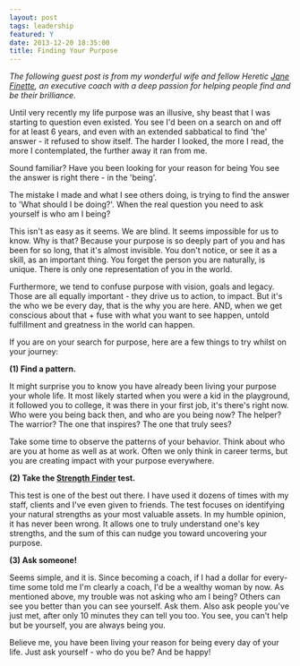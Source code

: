 ```yaml
---
layout: post
tags: leadership
featured: Y
date: 2013-12-20 18:35:00
title: Finding Your Purpose
---
```

_The following guest post is from my wonderful wife and fellow Heretic [Jane Finette](http://janefinette.com/), an executive coach with a deep passion for helping people find and be their brilliance._

Until very recently my life purpose was an illusive, shy beast that I was starting to question even existed. You see I'd been on a search on and off for at least 6 years, and even with an extended sabbatical to find 'the' answer - it refused to show itself. The harder I looked, the more I read, the more I contemplated, the further away it ran from me.

Sound familiar? Have you been looking for your reason for being You see the answer is right there - in the 'being'.

The mistake I made and what I see others doing, is trying to find the answer to 'What should I be doing?'. When the real question you need to ask yourself is who am I being?

This isn't as easy as it seems. We are blind. It seems impossible for us to know. Why is that? Because your purpose is so deeply part of you and has been for so long, that it's almost invisible. You don't notice, or see it as a skill, as an important thing. You forget the person you are naturally, is unique. There is only one representation of you in the world.

Furthermore, we tend to confuse purpose with vision, goals and legacy. Those are all equally important - they drive us to action, to impact. But it's the who we be every day, that is the why you are here. AND, when we get conscious about that + fuse with what you want to see happen, untold fulfillment and greatness in the world can happen.

If you are on your search for purpose, here are a few things to try whilst on your journey:

**(1) Find a pattern.**

It might surprise you to know you have already been living your purpose your whole life. It most likely started when you were a kid in the playground, it followed you to college, it was there in your first job, it's there's right now. Who were you being back then, and who are you being now? The helper? The warrior? The one that inspires? The one that truly sees? 

Take some time to observe the patterns of your behavior. Think about who are you at home as well as at work. Often we only think in career terms, but you are creating impact with your purpose everywhere.

**(2) Take the [Strength Finder](http://strengths.gallup.com/) test.**

This test is one of the best out there. I have used it dozens of times with my staff, clients and I've even given to friends. The test focuses on identifying your natural strengths as your most valuable assets. In my humble opinion, it has never been wrong. It allows one to truly understand one's key strengths, and the sum of this can nudge you toward uncovering your purpose.

**(3) Ask someone!**

Seems simple, and it is. Since becoming a coach, if I had a dollar for every-time some told me I'm clearly a coach, I'd be a wealthy woman by now. As mentioned above, my trouble was not asking who am I being? Others can see you better than you can see yourself. Ask them. Also ask people you've just met, after only 10 minutes they can tell you too. You see, you can't help but be yourself, you are always being you.

Believe me, you have been living your reason for being every day of your life. Just ask yourself - who do you be? And be happy!